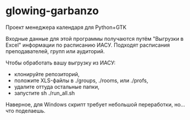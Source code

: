 # glowing-garbanzo
Проект менеджера календаря для Python+GTK

Входные данные для этой программы получаются путём "Выгрузки в Excel" информации по расписанию ИАСУ. Подходят расписания преподавателей, групп или аудиторий.

Чтобы обработать вашу выгрузку из ИАСУ:
* клонируйте репозиторий,
* положите XLS-файлы в ./groups, ./rooms, или ./profs,
* удалите оттуда остальные папки,
* запустите sh ./run_all.sh

Наверное, для Windows скрипт требует небольшой переработки, но... что поделаешь.
